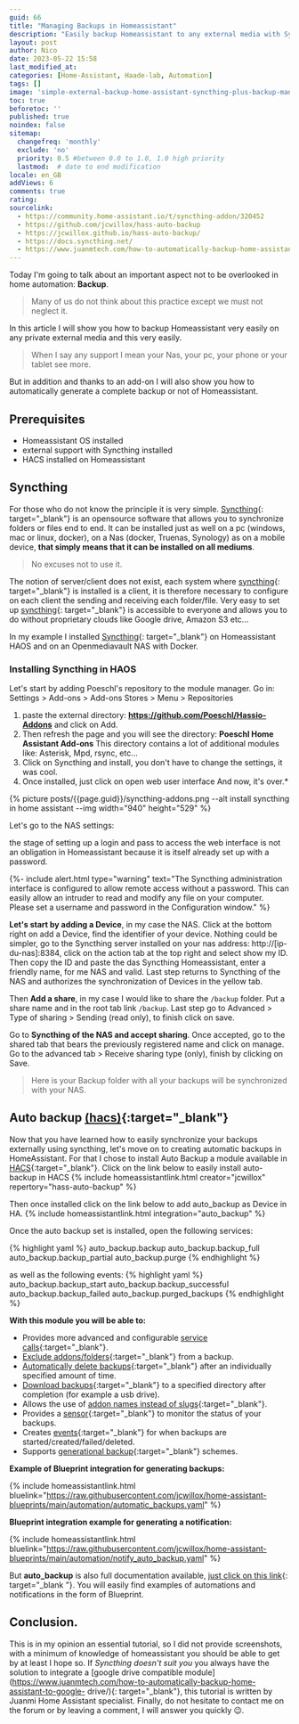```yaml
---
guid: 66
title: "Managing Backups in Homeassistant"
description: "Easily backup Homeassistant to any external media with Syncthing and automate backup generation very easily in Homeassistant"
layout: post
author: Nico
date: 2023-05-22 15:58
last_modified_at: 
categories: [Home-Assistant, Haade-lab, Automation]
tags: []
image: 'simple-external-backup-home-assistant-syncthing-plus-backup-management.png'
toc: true
beforetoc: ''
published: true
noindex: false
sitemap:
  changefreq: 'monthly'
  exclude: 'no'
  priority: 0.5 #between 0.0 to 1.0, 1.0 high priority
  lastmod:  # date to end modification
locale: en_GB
addViews: 6
comments: true
rating:  
sourcelink:
  - https://community.home-assistant.io/t/syncthing-addon/320452
  - https://github.com/jcwillox/hass-auto-backup
  - https://jcwillox.github.io/hass-auto-backup/
  - https://docs.syncthing.net/
  - https://www.juanmtech.com/how-to-automatically-backup-home-assistant-to-google-drive/
---
```


Today I'm going to talk about an important aspect not to be overlooked in home automation: **Backup**.
> Many of us do not think about this practice except we must not neglect it.

In this article I will show you how to backup Homeassistant very easily on any private external media and this very easily.
> When I say any support I mean your Nas, your pc, your phone or your tablet see more.

But in addition and thanks to an add-on I will also show you how to automatically generate a complete backup or not of Homeassistant.

## Prerequisites

- Homeassistant OS installed
- external support with Syncthing installed
- HACS installed on Homeassistant

## Syncthing

For those who do not know the principle it is very simple. [Syncthing](https://syncthing.net/){: target="_blank"} is an opensource software that allows you to synchronize folders or files end to end. It can be installed just as well on a pc (windows, mac or linux, docker), on a Nas (docker, Truenas, Synology) as on a mobile device, **that simply means that it can be installed on all mediums**.

> No excuses not to use it.

The notion of server/client does not exist, each system where [syncthing](https://syncthing.net/){: target="_blank"} is installed is a client, it is therefore necessary to configure on each client the sending and receiving each folder/file.
Very easy to set up [syncthing](https://syncthing.net/){: target="_blank"} is accessible to everyone and allows you to do without proprietary clouds like Google drive, Amazon S3 etc...

In my example I installed [Syncthing](https://syncthing.net/){: target="_blank"} on Homeassistant HAOS and on an Openmediavault NAS with Docker.

### Installing Syncthing in HAOS

Let's start by adding Poeschl's repository to the module manager.
Go in:
Settings > Add-ons > Add-ons Stores > Menu > Repositories
1. paste the external directory: **https://github.com/Poeschl/Hassio-Addons** and click on Add.
2. Then refresh the page and you will see the directory: **Poeschl Home Assistant Add-ons**
This directory contains a lot of additional modules like: Asterisk, Mpd, rsync, etc...
3. Click on Syncthing and install, you don't have to change the settings, it was cool.
4. Once installed, just click on open web user interface
And now, it's over.*

{% picture posts/{{page.guid}}/syncthing-addons.png --alt install syncthing in home assistant --img width="940" height="529" %}

Let's go to the NAS settings:

the stage of setting up a login and pass to access the web interface is not an obligation in Homeassistant because it is itself already set up with a password.

{%- include alert.html type="warning" text="The Syncthing administration interface is configured to allow remote access without a password. This can easily allow an intruder to read and modify any file on your computer. Please set a username and password in the Configuration window." %}

**Let's start by adding a Device**, in my case the NAS.
Click at the bottom right on add a Device, find the identifier of your device.
Nothing could be simpler, go to the Syncthing server installed on your nas address: http://[ip-du-nas]:8384, click on the action tab at the top right and select show my ID.
Then copy the ID and paste the das Syncthing Homeassistant, enter a friendly name, for me NAS and valid.
Last step returns to Syncthing of the NAS and authorizes the synchronization of Devices in the yellow tab.

Then **Add a share**, in my case I would like to share the ```/backup``` folder. Put a share name and in the root tab link ```/backup```. Last step go to Advanced > Type of sharing > Sending (read only), to finish click on save.

Go to **Syncthing of the NAS and accept sharing**. Once accepted, go to the shared tab that bears the previously registered name and click on manage. Go to the advanced tab > Receive sharing type (only), finish by clicking on Save.

> Here is your Backup folder with all your backups will be synchronized with your NAS.

## Auto backup [(hacs)](https://hacs.xyz/){:target="_blank"}

Now that you have learned how to easily synchronize your backups externally using syncthing, let's move on to creating automatic backups in HomeAssistant.
For that I chose to install Auto Backup a module available in [HACS](https://hacs.xyz/docs/setup/prerequisites){:target="_blank"}.
Click on the link below to easily install auto-backup in HACS
{% include homeassistantlink.html creator="jcwillox" repertory="hass-auto-backup" %}

Then once installed click on the link below to add auto_backup as Device in HA.
{% include homeassistantlink.html integration="auto_backup" %}

Once the auto backup set is installed, open the following services:

{% highlight yaml %}
auto_backup.backup
auto_backup.backup_full
auto_backup.backup_partial
auto_backup.purge
{% endhighlight %}

as well as the following events:
{% highlight yaml %}
auto_backup.backup_start
auto_backup.backup_successful
auto_backup.backup_failed
auto_backup.purged_backups
{% endhighlight %}

**With this module you will be able to:**

- Provides more advanced and configurable [service calls](https://jcwillox.github.io/hass-auto-backup/services/){:target="_blank"}.
- [Exclude addons/folders](https://jcwillox.github.io/hass-auto-backup/services/){:target="_blank"} from a backup.
- [Automatically delete backups](https://jcwillox.github.io/hass-auto-backup/services/#keep-days){:target="_blank"} after an individually specified amount of time.
- [Download backups](https://jcwillox.github.io/hass-auto-backup/services/#download-path){:target="_blank"} to a specified directory after completion (for example a usb drive).
- Allows the use of [addon names instead of slugs](https://jcwillox.github.io/hass-auto-backup/services/#addon-and-folder-names){:target="_blank"}.
- Provides a [sensor](https://jcwillox.github.io/hass-auto-backup/sensors/){:target="_blank"} to monitor the status of your backups.
- Creates [events](https://jcwillox.github.io/hass-auto-backup/events/){:target="_blank"} for when backups are started/created/failed/deleted.
- Supports [generational backup](https://jcwillox.github.io/hass-auto-backup/advanced-examples/#generational-backups){:target="_blank"} schemes.

**Example of Blueprint integration for generating backups:**

{% include homeassistantlink.html bluelink="https://raw.githubusercontent.com/jcwillox/home-assistant-blueprints/main/automation/automatic_backups.yaml" %}

**Blueprint integration example for generating a notification:**

{% include homeassistantlink.html bluelink="https://raw.githubusercontent.com/jcwillox/home-assistant-blueprints/main/automation/notify_auto_backup.yaml" %}

But **auto_backup** is also full documentation available, [just click on this link](https://jcwillox.github.io/hass-auto-backup/){: target="_blank "}.
You will easily find examples of automations and notifications in the form of Blueprint.

## Conclusion.

This is in my opinion an essential tutorial, so I did not provide screenshots, with a minimum of knowledge of homeassistant you should be able to get by at least I hope so. If *Syncthing doesn't suit you* you always have the solution to integrate a [google drive compatible module](https://www.juanmtech.com/how-to-automatically-backup-home-assistant-to-google- drive/){: target="_blank"}, this tutorial is written by Juanmi Home Assistant specialist. Finally, do not hesitate to contact me on the forum or by leaving a comment, I will answer you quickly 😉.